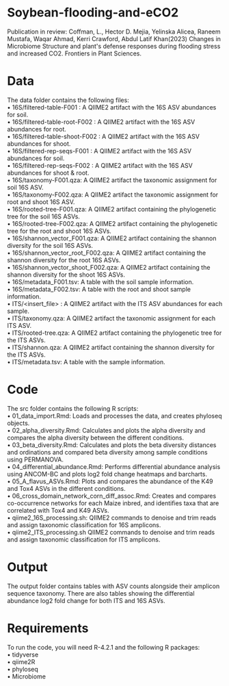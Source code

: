 # Soybean-flooding-and-eCO2
Publication in review: Coffman, L., Hector D. Mejia, Yelinska Alicea, Raneem Mustafa, Waqar Ahmad, Kerri Crawford, Abdul Latif Khan(2023) Changes in Microbiome Structure and plant's defense responses during flooding stress and increased CO2. Frontiers in Plant Sciences.

# Data 
The data folder contains the following files: \
• 16S/filtered-table-F001 : A QIIME2 artifact with the 16S ASV abundances for soil. \
• 16S/filtered-table-root-F002 : A QIIME2 artifact with the 16S ASV abundances for root. \
• 16S/filtered-table-shoot-F002 : A QIIME2 artifact with the 16S ASV abundances for shoot. \
• 16S/filtered-rep-seqs-F001 : A QIIME2 artifact with the 16S ASV abundances for soil. \
• 16S/filtered-rep-seqs-F002 : A QIIME2 artifact with the 16S ASV abundances for shoot & root. \
• 16S/taxonomy-F001.qza: A QIIME2 artifact the taxonomic assignment for soil 16S ASV. \
• 16S/taxonomy-F002.qza: A QIIME2 artifact the taxonomic assignment for root and shoot 16S ASV. \
• 16S/rooted-tree-F001.qza: A QIIME2 artifact containing the phylogenetic tree for the soil 16S ASVs. \
• 16S/rooted-tree-F002.qza: A QIIME2 artifact containing the phylogenetic tree for the root and shoot 16S ASVs. \
• 16S/shannon_vector_F001.qza: A QIIME2 artifact containing the shannon diversity for the soil 16S ASVs. \
• 16S/shannon_vector_root_F002.qza: A QIIME2 artifact containing the shannon diversity for the root 16S ASVs. \
• 16S/shannon_vector_shoot_F002.qza: A QIIME2 artifact containing the shannon diversity for the shoot 16S ASVs. \
• 16S/metadata_F001.tsv: A table with the soil sample information. \
• 16S/metadata_F002.tsv: A table with the root and shoot sample information. \
• ITS/<insert_file> : A QIIME2 artifact with the ITS ASV abundances for each sample. \
• ITS/taxonomy.qza: A QIIME2 artifact the taxonomic assignment for each ITS ASV. \
• ITS/rooted-tree.qza: A QIIME2 artifact containing the phylogenetic tree for the ITS ASVs. \
• ITS/shannon.qza: A QIIME2 artifact containing the shannon diversity for the ITS ASVs. \
• ITS/metadata.tsv: A table with the sample information. 

# Code 
The src folder contains the following R scripts: \
• 01_data_import.Rmd: Loads and processes the data, and creates phyloseq objects. \
• 02_alpha_diversity.Rmd: Calculates and plots the alpha diversity and compares the alpha diversity between the different conditions. \
• 03_beta_diversity.Rmd: Calculates and plots the beta diversity distances and ordinations and compared beta diversity among sample conditions using PERMANOVA. \
• 04_differential_abundance.Rmd: Performs differential abundance analysis using ANCOM-BC and plots log2 fold change heatmaps and barcharts. \
• 05_A_flavus_ASVs.Rmd: Plots and compares the abundance of the K49 and Tox4 ASVs in the different conditions. \
• 06_cross_domain_network_corn_diff_assoc.Rmd: Creates and compares co-occurrence networks for each Maize inbred, and identifies taxa that are correlated with Tox4 and K49 ASVs. \
• qiime2_16S_processing.sh: QIIME2 commands to denoise and trim reads and assign taxonomic classification for 16S amplicons. \
• qiime2_ITS_processing.sh QIIME2 commands to denoise and trim reads and assign taxonomic classification for ITS amplicons. 

# Output 
The output folder contains tables with ASV counts alongside their amplicon sequence taxonomy. There are also tables showing the differential abundance log2 fold change for both ITS and 16S ASVs. 

# Requirements 
To run the code, you will need R-4.2.1 and the following R packages: \
• tidyverse \
• qiime2R \
• phyloseq \
• Microbiome 
